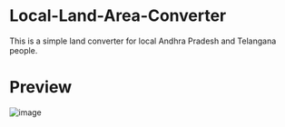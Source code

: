 # Local-Land-Area-Converter
This is a simple land converter for local Andhra Pradesh and Telangana people.

# Preview
![image](https://user-images.githubusercontent.com/94333583/213492066-4f9cb423-fb92-40b5-bd38-75c14e97c6b8.png)
